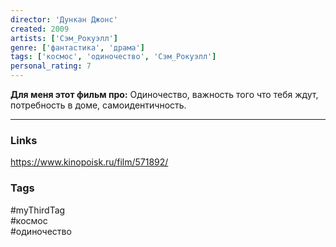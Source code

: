```yaml
---
director: 'Дункан Джонс'
created: 2009
artists: ['Сэм_Рокуэлл'] 
genre: ['фантастика', 'драма']
tags: ['космос', 'одиночество', 'Сэм_Рокуэлл'] 
personal_rating: 7
---
```

**Для меня этот фильм про:**
Одиночество, важность того что тебя ждут, потребность в доме, самоидентичность.



___
### Links
https://www.kinopoisk.ru/film/571892/

### Tags

#myThirdTag  
#космос  
#одиночество 
